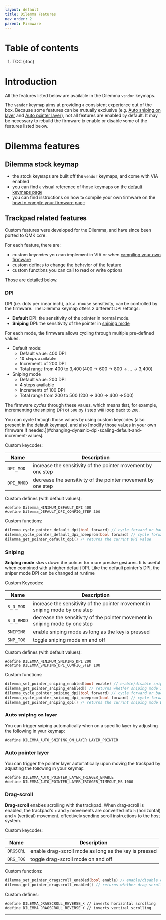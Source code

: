 ```yaml
---
layout: default
title: Dilemma Features
nav_order: 2
parent: Firmware
---
```


# Table of contents

1. TOC
{:toc}

# Introduction

All the features listed below are available in the Dilemma `vendor` keymaps.

The `vendor` keymap aims at providing a consistent experience out of the box. Because some features can be mutually exclusive (e.g. [Auto sniping on layer](#auto-sniping-on-layer) and [Auto pointer layer](#auto-pointer-layer)), not all features are enabled by default. It may be necessary to rebuild the firmware to enable or disable some of the features listed below.

# Dilemma features

## Dilemma stock keymap

- the stock keymaps are built off the `vendor` keymaps, and come with VIA enabled
- you can find a visual reference of those keymaps on the [default keymaps page][keymaps]
- you can find instructions on how to compile your own firmware on the [how to compile your firmware page][compile]

## Trackpad related features

Custom features were developed for the Dilemma, and have since been ported to QMK core.

For each feature, there are:

- custom keycodes you can implement in VIA or when [compiling your own firmware][compile]
- custom defines to change the behavior of the feature
- custom functions you can call to read or write options

Those are detailed below.

### DPI

DPI (i.e. dots per linear inch), a.k.a. mouse sensitivity, can be controlled by the firmware. The Dilemma keymap offers 2 different DPI settings:

- **Default** DPI: the sensitivity of the pointer in normal mode.
- **Sniping** DPI: the sensitivity of the pointer in [sniping mode](#sniping)

For each mode, the firmware allows cycling through multiple pre-defined values.

- Default mode:
    - Default value: 400 DPI
    - 16 steps available
    - Increments of 200 DPI
    - Total range from 400 to 3,400 (400 → 600 → 800 → … → 3,400)
- Sniping mode:
    - Default value: 200 DPI
    - 4 steps available
    - Increments of 100 DPI
    - Total range from 200 to 500 (200 → 300 → 400 → 500)

The firmware _cycles_ through these values, which means that, for example, incrementing the sniping DPI of `500` by 1 step will loop back to `200`.

You can cycle through those values by using custom keycodes (also present in the default keymap), and also [modify those values in your own firmware if needed.](#changing-dynamic-dpi-scaling-default-and-increment-values].

Custom keycodes:

| Name   | Description                                                  |
| ------ | ------------------------------------------------------------ |
| `DPI_MOD` | increase the sensitivity of the pointer movement by one step |
| `DPI_RMOD` | decrease the sensitivity of the pointer movement by one step |


Custom defines (with default values):

```
#define Dilemma_MINIMUM_DEFAULT_DPI 400
#define Dilemma_DEFAULT_DPI_CONFIG_STEP 200
```

Custom functions:

```c
dilemma_cycle_pointer_default_dpi(bool forward) // cycle forward or backward the possible values
dilemma_cycle_pointer_default_dpi_noeeprom(bool forward) // cycle forward or backward the possible values without persisting the change to EEPROM
dilemma_get_pointer_default_dpi() // returns the current DPI value
```


### Sniping

**Sniping mode** slows down the pointer for more precise gestures. It is useful when combined with a higher default DPI. Like the default pointer's DPI, the sniper mode DPI can be changed at runtime

Custom Keycodes:

| Name   | Description                                                                  |
| ------ | ---------------------------------------------------------------------------- |
| `S_D_MOD` | increase the sensitivity of the pointer movement in sniping mode by one step |
| `S_D_RMOD` | decrease the sensitivity of the pointer movement in sniping mode by one step |
| `SNIPING`  | enable sniping mode as long as the key is pressed                            |
| `SNP_TOG` | toggle sniping mode on and off                                               |


Custom defines (with default values):

```
#define DILEMMA_MINIMUM_SNIPING_DPI 200
#define DILEMMA_SNIPING_DPI_CONFIG_STEP 100
```

Custom functions:

```c
dilemma_set_pointer_sniping_enabled(bool enable) // enable/disable sniping mode
dilemma_get_pointer_sniping_enabled() // returns whether sniping mode is currently enabled
dilemma_cycle_pointer_sniping_dpi(bool forward) // cycle forward or backward the possible values
dilemma_cycle_pointer_sniping_dpi_noeeprom(bool forward) // cycle forward or backward the possible values without persisting the change to EEPROM
dilemma_get_pointer_sniping_dpi() // returns the current sniping mode DPI value
```

### Auto sniping on layer

You can trigger sniping automatically when on a specific layer by adjusting the following in your keymap:

```
#define DILEMMA_AUTO_SNIPING_ON_LAYER LAYER_POINTER
```

### Auto pointer layer

You can trigger the pointer layer automatically upon moving the trackpad by adjusting the following in your keymap:

```
#define DILEMMA_AUTO_POINTER_LAYER_TRIGGER_ENABLE
#define DILEMMA_AUTO_POINTER_LAYER_TRIGGER_TIMEOUT_MS 1000
```

### Drag-scroll

**Drag-scroll** enables scrolling with the trackpad. When drag-scroll is enabled, the trackpad's `x` and `y` movements are converted into `h` (horizontal) and `v` (vertical) movement, effectively sending scroll instructions to the host system.

Custom keycodes:

| Name   | Description                                           |
| ------ | ----------------------------------------------------- |
| `DRGSCRL`  | enable drag-scroll mode as long as the key is pressed |
| `DRG_TOG` | toggle drag-scroll mode on and off                    |

Custom functions:

```c
dilemma_set_pointer_dragscroll_enabled(bool enable) // enable/disable drag-scroll
dilemma_get_pointer_dragscroll_enabled() // returns whether drag-scroll mode is currently enabled
```

Custom defines:

```
#define DILEMMA_DRAGSCROLL_REVERSE_X // inverts horizontal scrolling 
#define DILEMMA_DRAGSCROLL_REVERSE_Y // inverts vertical scrolling 
```

----

[keymaps]: {{site.baseurl}}/fw/default-keymaps.html
[compile]: {{site.baseurl}}/fw/compile-firmware.html
